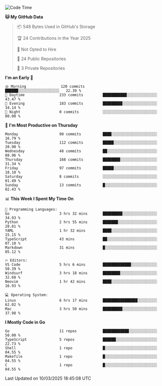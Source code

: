<!--START_SECTION:waka-->
![Code Time](http://img.shields.io/badge/Code%20Time-1%2C127%20hrs%2041%20mins-blue)

**🐱 My GitHub Data** 

> 📦 548 Bytes Used in GitHub's Storage 
 > 
> 🏆 24 Contributions in the Year 2025
 > 
> 🚫 Not Opted to Hire
 > 
> 📜 24 Public Repositories 
 > 
> 🔑 3 Private Repositories 
 > 
**I'm an Early 🐤** 

```text
🌞 Morning                120 commits         ██████░░░░░░░░░░░░░░░░░░░   22.39 % 
🌆 Daytime                233 commits         ███████████░░░░░░░░░░░░░░   43.47 % 
🌃 Evening                183 commits         █████████░░░░░░░░░░░░░░░░   34.14 % 
🌙 Night                  0 commits           ░░░░░░░░░░░░░░░░░░░░░░░░░   00.00 % 
```
📅 **I'm Most Productive on Thursday** 

```text
Monday                   90 commits          ████░░░░░░░░░░░░░░░░░░░░░   16.79 % 
Tuesday                  112 commits         █████░░░░░░░░░░░░░░░░░░░░   20.90 % 
Wednesday                48 commits          ██░░░░░░░░░░░░░░░░░░░░░░░   08.96 % 
Thursday                 168 commits         ████████░░░░░░░░░░░░░░░░░   31.34 % 
Friday                   97 commits          █████░░░░░░░░░░░░░░░░░░░░   18.10 % 
Saturday                 8 commits           ░░░░░░░░░░░░░░░░░░░░░░░░░   01.49 % 
Sunday                   13 commits          █░░░░░░░░░░░░░░░░░░░░░░░░   02.43 % 
```


📊 **This Week I Spent My Time On** 

```text
💬 Programming Languages: 
Go                       3 hrs 32 mins       █████████░░░░░░░░░░░░░░░░   34.93 % 
Python                   2 hrs 55 mins       ███████░░░░░░░░░░░░░░░░░░   28.81 % 
YAML                     1 hr 32 mins        ████░░░░░░░░░░░░░░░░░░░░░   15.15 % 
TypeScript               43 mins             ██░░░░░░░░░░░░░░░░░░░░░░░   07.10 % 
Markdown                 31 mins             █░░░░░░░░░░░░░░░░░░░░░░░░   05.12 % 

🔥 Editors: 
VS Code                  5 hrs 6 mins        █████████████░░░░░░░░░░░░   50.39 % 
Windsurf                 3 hrs 18 mins       ████████░░░░░░░░░░░░░░░░░   32.68 % 
Neovim                   1 hr 42 mins        ████░░░░░░░░░░░░░░░░░░░░░   16.93 % 

💻 Operating System: 
Linux                    6 hrs 17 mins       ████████████████░░░░░░░░░   62.02 % 
Mac                      3 hrs 50 mins       █████████░░░░░░░░░░░░░░░░   37.98 % 
```

**I Mostly Code in Go** 

```text
Go                       11 repos            ████████████░░░░░░░░░░░░░   50.00 % 
TypeScript               5 repos             ██████░░░░░░░░░░░░░░░░░░░   22.73 % 
Shell                    1 repo              █░░░░░░░░░░░░░░░░░░░░░░░░   04.55 % 
Makefile                 1 repo              █░░░░░░░░░░░░░░░░░░░░░░░░   04.55 % 
C                        1 repo              █░░░░░░░░░░░░░░░░░░░░░░░░   04.55 % 
```




 Last Updated on 10/03/2025 18:45:08 UTC
<!--END_SECTION:waka-->
